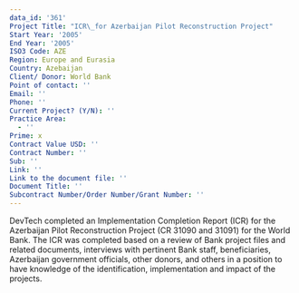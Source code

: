 ```yaml
---
data_id: '361'
Project Title: "ICR\_for Azerbaijan Pilot Reconstruction Project"
Start Year: '2005'
End Year: '2005'
ISO3 Code: AZE
Region: Europe and Eurasia
Country: Azebaijan
Client/ Donor: World Bank
Point of contact: ''
Email: ''
Phone: ''
Current Project? (Y/N): ''
Practice Area:
  - ''
Prime: x
Contract Value USD: ''
Contract Number: ''
Sub: ''
Link: ''
Link to the document file: ''
Document Title: ''
Subcontract Number/Order Number/Grant Number: ''
---
```

DevTech completed an Implementation Completion Report (ICR) for the Azerbaijan Pilot Reconstruction Project (CR 31090 and 31091) for the World Bank. The ICR was completed based on a review of Bank project files and related documents, interviews with pertinent Bank staff, beneficiaries, Azerbaijan government officials, other donors, and others in a position to have knowledge of the identification, implementation and impact of the projects.